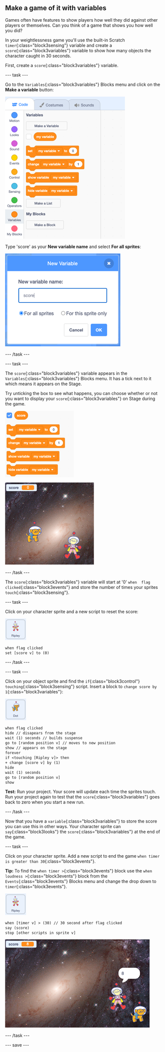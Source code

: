 ## Make a game of it with variables 

Games often have features to show players how well they did against other players or themselves. Can you think of a game that shows you how well you did? 

In your weightlessness game you'll use the built-in Scratch `timer`{:class="block3sensing"} variable and create a `score`{:class="block3variables"} variable to show how many objects the character caught in 30 seconds. 

First, create a `score`{:class="block3variables"} variable. 

--- task ---

Go to the `Variables`{:class="block3variables"} Blocks menu and click on the **Make a variable** button:

![Make a variable button in Variables blocks menu](images/make-a-variable.png)

Type 'score' as your **New variable name** and select **For all sprites**:

![Make a variable menu with variable named score and for all sprites selected](images/score-variable.png)

--- /task ---

--- task ---

The `score`{:class="block3variables"} variable appears in the `Variables`{:class="block3variables"} Blocks menu. It has a tick next to it which means it appears on the Stage. 

Try unticking the box to see what happens, you can choose whether or not you want to display your `score`{:class="block3variables"} on Stage during the game. 

![Variables blocks menu with score variable ticked](images/score-ticked.png)

![Score variable appearing on the Stage](images/score-stage.png)

--- /task ---

The `score`{:class="block3variables"} variable will start at '0' `when  flag clicked`{:class="block3events"} and store the number of times your sprites `touch`{:class="block3sensing"}. 

--- task ---

Click on your character sprite and a new script to reset the score:

![the Ripley sprite icon](images/ripley-sprite-icon.png)

```blocks3
when flag clicked 
set [score v] to (0)
```

--- /task ---

--- task ---

Click on your object sprite and find the `if`{:class="block3control"} `touching`{:class="block3sensing"} script. Insert a block to `change score by 1`{:class="block3variables"}:

![the Dot sprite icon](images/dot-sprite-icon.png)

```blocks3
when flag clicked
hide // disapears from the stage
wait (1) seconds // builds suspense
go to [random position v] // moves to new position
show // appears on the stage
forever
if <touching [Ripley v]> then
+ change [score v] by (1) 
hide
wait (1) seconds 
go to [random position v] 
show 
```

**Test:** Run your project. Your score will update each time the sprites touch. Run your project again to test that the `score`{:class="block3variables"} goes back to zero when you start a new run.

--- /task ---

Now that you have a `variable`{:class="block3variables"} to store the score you can use this in other ways. Your character sprite can `say`{:class="block3looks"} the `score`{:class="block3variables"} at the end of the game.

--- task ---

Click on your character sprite. Add a new script to end the game `when timer is greater than 30`{:class="block3events"}.

**Tip:** To find the `when timer >`{:class="block3events"} block use the `when loudness >`{:class="block3events"} block from the `Events`{:class="block3events"} Blocks menu and change the drop down to `timer`{:class="block3events"}.

![the Ripley sprite icon](images/ripley-sprite-icon.png)

```blocks3
when [timer v] > (30) // 30 second after flag clicked
say (score)
stop [other scripts in sprite v] 
```

![stage showing sprite saying the score at the end of the game](images/saying-score.png)

--- /task ---

--- save ---